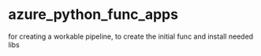# azure_python_func_apps
for creating a workable pipeline, to create the initial func and install needed libs
